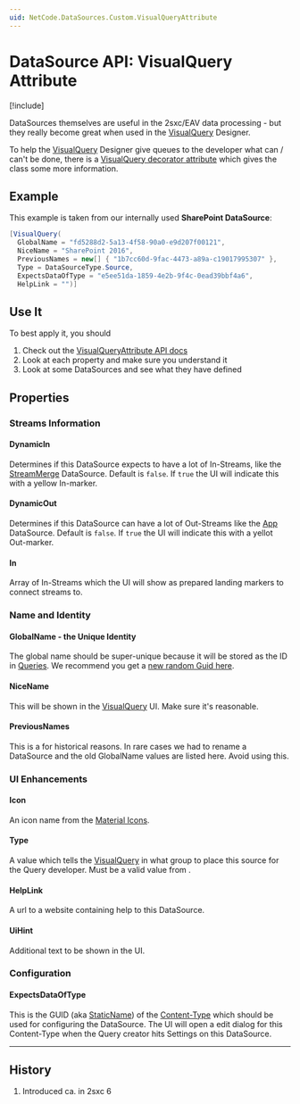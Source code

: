 ```yaml
---
uid: NetCode.DataSources.Custom.VisualQueryAttribute
---
```


# DataSource API: VisualQuery Attribute

[!include[](~/pages/basics/stack/_shared-float-summary.md)]
<style> .context-box-summary .datasource-custom { visibility: visible; } </style>

DataSources themselves are useful in the 2sxc/EAV data processing - but they really become great when used in the [VisualQuery](xref:Basics.Query.VisualQuery.Index) Designer. 

To help the [VisualQuery](xref:Basics.Query.VisualQuery.Index) Designer give queues to the developer what can / can't be done, 
there is a [VisualQuery decorator attribute](xref:ToSic.Eav.DataSources.Queries.VisualQueryAttribute)  which gives the class some more information. 

## Example

This example is taken from our internally used **SharePoint DataSource**:

```c#
[VisualQuery(
  GlobalName = "fd5288d2-5a13-4f58-90a0-e9d207f00121",
  NiceName = "SharePoint 2016",
  PreviousNames = new[] { "1b7cc60d-9fac-4473-a89a-c19017995307" },
  Type = DataSourceType.Source, 
  ExpectsDataOfType = "e5ee51da-1859-4e2b-9f4c-0ead39bbf4a6",
  HelpLink = "")] 
```

## Use It

To best apply it, you should

1. Check out the [VisualQueryAttribute API docs](xref:ToSic.Eav.DataSources.Queries.VisualQueryAttribute)
1. Look at each property and make sure you understand it
1. Look at some DataSources and see what they have defined

## Properties

### Streams Information
#### DynamicIn

Determines if this DataSource expects to have a lot of In-Streams, like the [StreamMerge](xref:ToSic.Eav.DataSources.StreamMerge) DataSource. 
Default is `false`. 
If `true` the UI will indicate this with a yellow In-marker.

#### DynamicOut

Determines if this DataSource can have a lot of Out-Streams like the [App](xref:ToSic.Eav.DataSources.App) DataSource. 
Default is `false`. 
If `true` the UI will indicate this with a yellot Out-marker.

#### In

Array of In-Streams which the UI will show as prepared landing markers to connect streams to.

### Name and Identity

#### GlobalName - the Unique Identity

The global name should be super-unique because it will be stored as the ID in [Queries](xref:Basics.Query.Index). 
We recommend you get a [new random Guid here](https://www.guidgenerator.com/).

#### NiceName

This will be shown in the [VisualQuery](xref:Basics.Query.VisualQuery.Index) UI. Make sure it's reasonable.

#### PreviousNames

This is a for historical reasons. In rare cases we had to rename a DataSource and the old GlobalName values are listed here. Avoid using this. 

### UI Enhancements

#### Icon

An icon name from the [Material Icons](https://fonts.google.com/icons).

#### Type

A value which tells the [VisualQuery](xref:Basics.Query.VisualQuery.Index) in what group to place this source for the Query developer.
Must be a valid value from [](xref:ToSic.Eav.DataSources.Queries.DataSourceType).

#### HelpLink

A url to a website containing help to this DataSource.

#### UiHint

Additional text to be shown in the UI.

### Configuration

#### ExpectsDataOfType

This is the GUID (aka [StaticName](xref:Basics.Data.ContentTypes.Names)) of the [Content-Type](xref:Basics.Data.ContentTypes.Index) which should be used for configuring the DataSource. 
The UI will open a edit dialog for this Content-Type when the Query creator hits Settings on this DataSource.


---

## History

1. Introduced ca. in 2sxc 6
